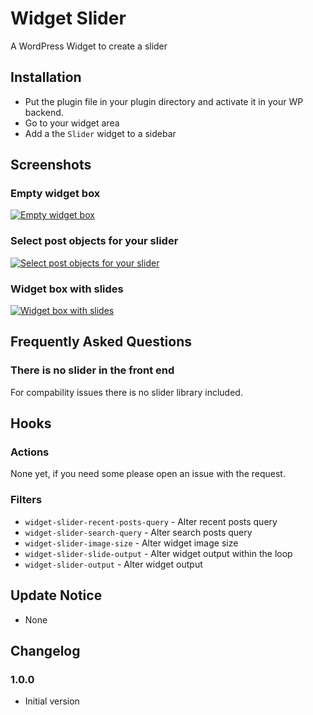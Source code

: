 Widget Slider
=============

A WordPress Widget to create a slider

## Installation

* Put the plugin file in your plugin directory and activate it in your WP backend.
* Go to your widget area
* Add a the `Slider` widget to a sidebar

## Screenshots

### Empty widget box
[![Empty widget box](https://raw.github.com/Horttcore/Widget-Slider/master/screenshot-1.png)](https://raw.github.com/Horttcore/Widget-Slider/master/screenshot-1.png)

### Select post objects for your slider
[![Select post objects for your slider](https://raw.github.com/Horttcore/Widget-Slider/master/screenshot-2.png)](https://raw.github.com/Horttcore/Widget-Slider/master/screenshot-2.png)

### Widget box with slides
[![Widget box with slides](https://raw.github.com/Horttcore/Widget-Slider/master/screenshot-3.png)](https://raw.github.com/Horttcore/Widget-Slider/master/screenshot-3.png)

## Frequently Asked Questions

### There is no slider in the front end

For compability issues there is no slider library included.

## Hooks

### Actions

None yet, if you need some please open an issue with the request.

### Filters

* `widget-slider-recent-posts-query` - Alter recent posts query
* `widget-slider-search-query` - Alter search posts query
* `widget-slider-image-size` - Alter widget image size
* `widget-slider-slide-output` - Alter widget output within the loop
* `widget-slider-output` - Alter widget output

## Update Notice

* None

## Changelog

### 1.0.0

* Initial version
